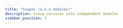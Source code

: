 ```yaml
---
title: "Scopes (a.k.a modules)"
description: Group services into independent modules
sidebar_position: 1
---
```

